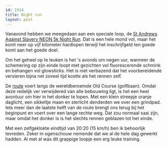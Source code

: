 ```yaml
---
id: 2314
title: Night run
layout: post
---
```

Vanavond hebben we meegedaan aan een speciale loop, de [St Andrews Against Slavery NEON 5k Night Run][1]. Dat is een hele mond vol, maar het komt neer op vijf kilometer hardlopen terwijl het inschrijfgeld ten goede komt aan het goede doel.

Om het geheel op te leuken is het 's avonds om negen uur, wanneer de schemering op zijn einde loopt met gezichten vol fluorescerende schmink en behangen vol glowsticks. Het is niet verbazend dat het voorbereidende versieren bijna net zoveel tijd kostte als het rennen zelf.

De [route][2] voert langs de wereldberoemde Old Course (golfbaan). Omdat deze redelijk ver verwijdered van alle bebouwing ligt, is het een heel avontuur om hier in het donker te lopen. Met een klein streepje oranje daglicht, een sikkeltje maan en sterlicht denderden we over een grindpad. Iets meer dan de laatste helft van de route brengt ons terug bij het beginpunt en voert over een lange rechte weg. Dat zou normaal saai zijn, maar omdat het donker is is het slechts rennen geblazen tot het einde.

Met een zelfgeklokte eindtijd van 20:20 (15 km/h) ben ik behoorlijk tevreden. Zeker in ogenschouw nemende dat we al de hele dag gewerkt hadden. Al met al was dit grappige loopje een erg leuke training.

 [1]: https://www.facebook.com/events/735215319931709/
 [2]: http://www.mapmyrun.com/routes/view/686523720